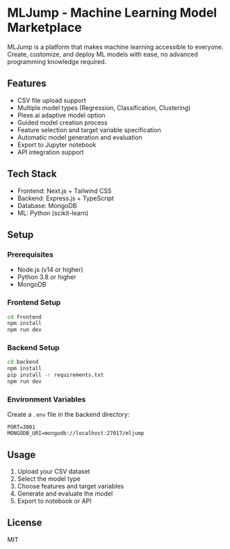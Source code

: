 # MLJump - Machine Learning Model Marketplace

MLJump is a platform that makes machine learning accessible to everyone. Create, customize, and deploy ML models with ease, no advanced programming knowledge required.

## Features

- CSV file upload support
- Multiple model types (Regression, Classification, Clustering)
- Plexe.ai adaptive model option
- Guided model creation process
- Feature selection and target variable specification
- Automatic model generation and evaluation
- Export to Jupyter notebook
- API integration support

## Tech Stack

- Frontend: Next.js + Tailwind CSS
- Backend: Express.js + TypeScript
- Database: MongoDB
- ML: Python (scikit-learn)

## Setup

### Prerequisites

- Node.js (v14 or higher)
- Python 3.8 or higher
- MongoDB

### Frontend Setup

```bash
cd frontend
npm install
npm run dev
```

### Backend Setup

```bash
cd backend
npm install
pip install -r requirements.txt
npm run dev
```

### Environment Variables

Create a `.env` file in the backend directory:

```
PORT=3001
MONGODB_URI=mongodb://localhost:27017/mljump
```

## Usage

1. Upload your CSV dataset
2. Select the model type
3. Choose features and target variables
4. Generate and evaluate the model
5. Export to notebook or API

## License

MIT
